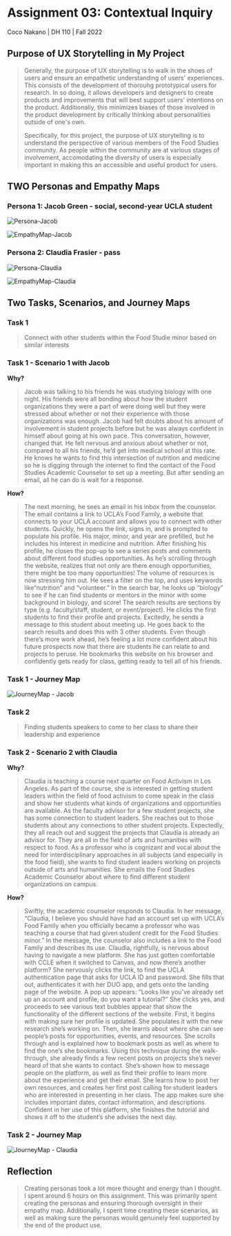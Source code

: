 # Assignment 03: Contextual Inquiry

Coco Nakano | DH 110 | Fall 2022

## Purpose of UX Storytelling in My Project

> Generally, the purpose of UX storytelling is to walk in the shoes of users and ensure an empathetic understanding of  users' experiences. This consists of the development of thorouhg prototypical users for research. In so doing, it allows developers and designers to create products and improvements that will best support users' intentions on the product. Additionally, this minimizes biases of those involved in the product development by critically thinking about personalities outside of one's own.
> 
> Specifically, for this project, the purpose of UX storytelling is to understand the perspective of various members of the Food Studies community. As people within the community are at various stages of involvement, accomodating the diversity of users is especially important in making this an accessible and useful product for users.

## TWO Personas and Empathy Maps

### Persona 1: Jacob Green - social, second-year UCLA student

![Persona-Jacob](https://user-images.githubusercontent.com/56706104/197659964-acbbde03-8db5-4ff3-96cf-5aed79e5435d.png)

![EmpathyMap-Jacob](https://user-images.githubusercontent.com/56706104/197659960-2f18b77d-37f4-436b-b40a-05b02fbb46a0.png)

### Persona 2: Claudia Frasier - pass

![Persona-Claudia](https://user-images.githubusercontent.com/56706104/197824577-232b8736-71d0-44a2-9877-20d6779e6de7.png)

![EmpathyMap-Claudia](https://user-images.githubusercontent.com/56706104/197824622-5f702d09-18d5-42c5-92e3-17c5e286a2d6.png)



## Two Tasks, Scenarios, and Journey Maps

### Task 1

> Connect with other students within the Food Studie minor based on similar interests

### Task 1 -  Scenario 1 with Jacob

**Why?**

> Jacob was talking to his friends he was studying biology with one night. His friends were all bonding about how the student organizations they were a part of were doing well but they were stressed about whether or not their experience with those organizations was enough. Jacob had felt doubts about his amount of involvement in student projects before but he was always confident in himself about going at his own pace. This conversation, however, changed that. He felt nervous and anxious about whether or not, compared to all his friends, he’d get into medical school at this rate. He knows he wants to find this intersection of nutrition and medicine so he is digging through the internet to find the contact of the Food Studies Academic Counselor to set up a meeting. But after sending an email, all he can do is wait for a response.

**How?**

> The next morning, he sees an email in his inbox from the counselor. The email contains a link to UCLA’s Food Family, a website that connects to your UCLA account and allows you to connect with other students. Quickly, he opens the link, signs in, and is prompted to populate his profile. His major, minor, and year are prefilled, but he includes his interest in medicine and nutrition. After finishing his profile, he closes the pop-up to see a series posts and comments about different food studies opportunities. As he’s scrolling through the website, realizes that not only are there enough opportunities, there might be too many opportunities! The volume of resources is now stressing him out. He sees a filter on the top, and uses keywords like“nutrition” and “volunteer.”  In the search bar, he looks up “biology” to see if he can find students or mentors in the minor with some background in biology, and score! The search results are sections by type (e.g. faculty/staff, student, or event/project). He clicks the first students to find their profile and projects. Excitedly, he sends a message to this student about meeting up. He goes back to the search results and does this with 3 other students. Even though there’s more work ahead, he’s feeling a lot more confident about his future prospects now that there are students he can relate to and projects to peruse. He bookmarks this website on his browser and confidently gets ready for class, getting ready to tell all of his friends.

### Task 1 - Journey Map

![JourneyMap - Jacob](https://user-images.githubusercontent.com/56706104/197857431-9ae1d821-0f05-4230-9bcd-abdfbd8c5263.jpg)


### Task 2

> Finding students speakers to come to her class to share their leadership and experience

### Task 2 -  Scenario 2 with Claudia

**Why?**

> Claudia is teaching a course next quarter on Food Activism in Los Angeles. As part of the course, she is interested in getting student leaders within the field of food activism to come speak in the class and show her students what kinds of organizations and opportunities are available. As the faculty advisor for a few student projects, she has some connection to student leaders. She reaches out to those students about any connections to other student projects. Expectedly, they all reach out and suggest the projects that Claudia is already an advisor for. They are all in the field of arts and humanities with respect to food. As a professor who is cognizant and vocal about the need for interdisciplinary approaches in all subjects (and especially in the food field), she wants to find student leaders working on projects outside of arts and humanities. She emails the Food Studies Academic Counselor about where to find different student organizations on campus.

**How?**
> Swiftly, the academic counselor responds to Claudia. In her message, “Claudia, I believe you should have had an account set up with UCLA’s Food Family when you officially became a professor who was teaching a course that had given student credit for the Food Studies minor.” In the message, the counselor also includes a link to the Food Family and describes its use. Claudia, rightfully, is nervous about having to navigate a new platform. She has just gotten comfortable with CCLE when it switched to Canvas, and now there’s another platform? She nervously clicks the link, to find the UCLA authentication page that asks for UCLA ID and password. She fills that out, authenticates it with her DUO app, and gets onto the landing page of the website. A pop up appears: “Looks like you’ve already set up an account and profile, do you want a tutorial?” She clicks yes, and proceeds to see various text bubbles appear that show the functionality of the different sections of the website. First, it begins with making sure her profile is updated. She populates it with the new research she’s working on. Then, she learns about where she can see people’s posts for opportunities, events, and resources. She scrolls through and is explained how to bookmark posts as well as where to find the one’s she bookmarks. Using this technique during the walk-through, she already finds a few recent posts on projects she’s never heard of that she wants to contact. She’s shown how to message people on the platform, as well as find their profile to learn more about the experience and get their email. She learns how to post her own resources, and creates her first post calling for student leaders who are interested in presenting in her class. The app makes sure she includes important dates, contact information, and descriptions. Confident in her use of this platform, she finishes the tutorial and shows it off to the student’s she advises the next day.

### Task 2 - Journey Map

![JourneyMap - Claudia](https://user-images.githubusercontent.com/56706104/197858773-21529c56-97e7-44e7-8738-b6cc929a3575.jpg)


## Reflection

> Creating personas took a lot more thought and energy than I thought. I spent around 6 hours on this assignment. This was primarily spent creating the personas and ensuring thorough oversight in their empathy map. Additionally, I spent time creating these scenarios, as well as making sure the personas would genuinely feel supported by the end of the product use. 

